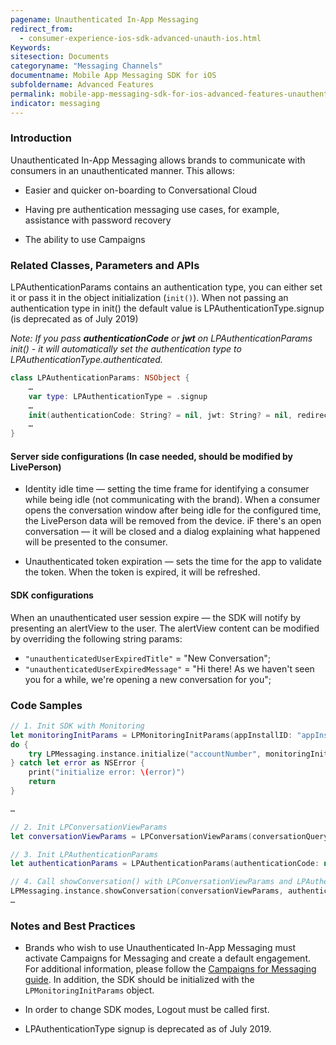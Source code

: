 ```yaml
---
pagename: Unauthenticated In-App Messaging
redirect_from:
  - consumer-experience-ios-sdk-advanced-unauth-ios.html
Keywords:
sitesection: Documents
categoryname: "Messaging Channels"
documentname: Mobile App Messaging SDK for iOS
subfoldername: Advanced Features
permalink: mobile-app-messaging-sdk-for-ios-advanced-features-unauthenticated-in-app-messaging.html
indicator: messaging
---
```


### Introduction

Unauthenticated In-App Messaging allows brands to communicate with consumers in an unauthenticated manner. This allows:

* Easier and quicker on-boarding to Conversational Cloud

* Having pre authentication messaging use cases, for example, assistance with password recovery

* The ability to use Campaigns 

### Related Classes, Parameters and APIs

LPAuthenticationParams contains an authentication type, you can either set it or pass it in the object initialization (```init()```). When not passing an authentication type in init() the default value is LPAuthenticationType.signup (is deprecated as of July 2019)

_Note: If you pass **authenticationCode** or **jwt** on LPAuthenticationParams init() - it will automatically set the authentication type to LPAuthenticationType.authenticated._

```swift
class LPAuthenticationParams: NSObject {
    …
    var type: LPAuthenticationType = .signup
    …
    init(authenticationCode: String? = nil, jwt: String? = nil, redirectURI: String? = nil, certPinningPublicKeys: [String]? = nil, authenticationType: LPAuthenticationType = .signup)
    …
}
```

#### Server side configurations (In case needed, should be modified by LivePerson)

* Identity idle time — setting the time frame for identifying a consumer while being idle (not communicating with the brand). When a consumer opens the conversation window after being idle for the configured time, the LivePerson data will be removed from the device. iF there's an open conversation — it will be closed and a dialog explaining what happened will be presented to the consumer.

* Unauthenticated token expiration — sets the time for the app to validate the token. When the token is expired, it will be refreshed.

#### SDK configurations

When an unauthenticated user session expire — the SDK will notify by presenting an alertView to the user. The alertView content can be modified by overriding the following string params:

* ```"unauthenticatedUserExpiredTitle"``` = "New Conversation";
* ```"unauthenticatedUserExpiredMessage"``` = "Hi there! As we haven't seen you for a while, we're opening a new conversation for you";

### Code Samples
```swift
// 1. Init SDK with Monitoring
let monitoringInitParams = LPMonitoringInitParams(appInstallID: "appInstallID")
do {
    try LPMessaging.instance.initialize("accountNumber", monitoringInitParams: monitoringInitParams)
} catch let error as NSError {
    print("initialize error: \(error)")
    return
}

…

// 2. Init LPConversationViewParams
let conversationViewParams = LPConversationViewParams(conversationQuery: self.conversationQuery!, containerViewController: nil, isViewOnly: false)

// 3. Init LPAuthenticationParams
let authenticationParams = LPAuthenticationParams(authenticationCode: nil, jwt: nil, redirectURI: nil, authenticationType: .unauthenticated)

// 4. Call showConversation() with LPConversationViewParams and LPAuthenticationParams
LPMessaging.instance.showConversation(conversationViewParams, authenticationParams: authenticationParams)
…

```

### Notes and Best Practices

* Brands who wish to use Unauthenticated In-App Messaging must activate Campaigns for Messaging and create a default engagement. For additional information, please follow the [Campaigns for Messaging guide](https://s3-eu-west-1.amazonaws.com/ce-sr/CA/Campaigns/Mobile+App+Engagement+Configuration+Guide.pdf). In addition, the SDK should be initialized with the ```LPMonitoringInitParams``` object.

* In order to change SDK modes, Logout must be called first.

* LPAuthenticationType signup is deprecated as of July 2019.
